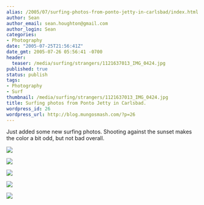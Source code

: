 ```yaml
---
alias: /2005/07/surfing-photos-from-ponto-jetty-in-carlsbad/index.html
author: Sean
author_email: sean.houghton@gmail.com
author_login: Sean
categories:
- Photography
date: "2005-07-25T21:56:41Z"
date_gmt: 2005-07-26 05:56:41 -0700
header:
  teaser: /media/surfing/strangers/1121637013_IMG_0424.jpg
published: true
status: publish
tags:
- Photography
- Surf
thumbnail: /media/surfing/strangers/1121637013_IMG_0424.jpg
title: Surfing photos from Ponto Jetty in Carlsbad.
wordpress_id: 26
wordpress_url: http://blog.mungosmash.com/?p=26
---
```

Just added some new surfing photos.  Shooting against the sunset makes the color a bit odd, but not bad overall.

![]({{site.url_root}}/media/surfing/strangers/1121636902_IMG_0396.jpg)

![]({{site.url_root}}/media/surfing/strangers/1121636939_IMG_0404.jpg)

![]({{site.url_root}}/media/surfing/strangers/1121636971_IMG_0420.jpg)

![]({{site.url_root}}/media/surfing/strangers/1121637013_IMG_0424.jpg)

![]({{site.url_root}}/media/surfing/strangers/1121637054_IMG_0428.jpg)
